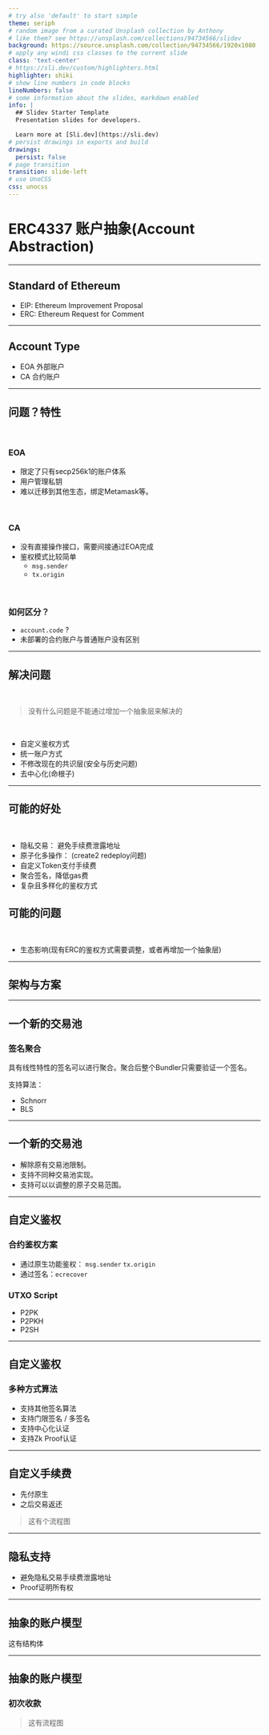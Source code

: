 ```yaml
---
# try also 'default' to start simple
theme: seriph
# random image from a curated Unsplash collection by Anthony
# like them? see https://unsplash.com/collections/94734566/slidev
background: https://source.unsplash.com/collection/94734566/1920x1080
# apply any windi css classes to the current slide
class: 'text-center'
# https://sli.dev/custom/highlighters.html
highlighter: shiki
# show line numbers in code blocks
lineNumbers: false
# some information about the slides, markdown enabled
info: |
  ## Slidev Starter Template
  Presentation slides for developers.

  Learn more at [Sli.dev](https://sli.dev)
# persist drawings in exports and build
drawings:
  persist: false
# page transition
transition: slide-left
# use UnoCSS
css: unocss
---
```


# ERC4337 账户抽象(Account Abstraction)

---

## Standard of Ethereum

- EIP: Ethereum Improvement Proposal
- ERC: Ethereum Request for Comment

---

## Account Type

- EOA 外部账户
- CA 合约账户

---

## 问题？特性

<br/>

### EOA

- 限定了只有secp256k1的账户体系
- 用户管理私钥
- 难以迁移到其他生态，绑定Metamask等。

<br/>

### CA

- 没有直接操作接口，需要间接通过EOA完成
- 鉴权模式比较简单
  - `msg.sender`
  - `tx.origin`

<br/>

### 如何区分？

- `account.code` ?
- 未部署的合约账户与普通账户没有区别

---

## 解决问题

<br/>

> 没有什么问题是不能通过增加一个抽象层来解决的

<br/>

- 自定义鉴权方式
- 统一账户方式
- 不修改现在的共识层(安全与历史问题)
- 去中心化(命根子)

--- 

##  可能的好处

<br/>

- 隐私交易： 避免手续费泄露地址
- 原子化多操作： (create2 redeploy问题)
- 自定义Token支付手续费
- 聚合签名，降低gas费
- 复杂且多样化的鉴权方式

## 可能的问题

<br/>

- 生态影响(现有ERC的鉴权方式需要调整，或者再增加一个抽象层)

---

## 架构与方案

---

## 一个新的交易池

### 签名聚合

具有线性特性的签名可以进行聚合。聚合后整个Bundler只需要验证一个签名。

支持算法：

- Schnorr
- BLS

---

## 一个新的交易池

- 解除原有交易池限制。
- 支持不同种交易池实现。
- 支持可以以调整的原子交易范围。

--- 

## 自定义鉴权

### 合约鉴权方案

- 通过原生功能鉴权： `msg.sender` `tx.origin`
- 通过签名：`ecrecover`

### UTXO Script

- P2PK
- P2PKH
- P2SH

---

## 自定义鉴权

### 多种方式算法

- 支持其他签名算法
- 支持门限签名 / 多签名
- 支持中心化认证
- 支持Zk Proof认证

---

## 自定义手续费

- 先付原生
- 之后交易返还

> 这有个流程图

---

## 隐私支持

- 避免隐私交易手续费泄露地址
- Proof证明所有权

---

## 抽象的账户模型

这有结构体

---

## 抽象的账户模型

### 初次收款

> 这有流程图

